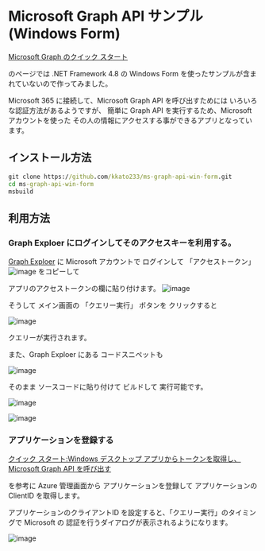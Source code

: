 # Microsoft Graph API サンプル (Windows Form)

[Microsoft Graph のクイック スタート](https://developer.microsoft.com/ja-jp/graph/quick-start)

のページでは .NET Framework 4.8 の Windows Form を使ったサンプルが含まれていないので作ってみました。

Microsoft 365 に接続して、Microsoft Graph API を呼び出すためには いろいろな認証方法があるようですが、
簡単に Graph API を実行するため、Microsoft アカウントを使った その人の情報にアクセスする事ができるアプリとなっています。

## インストール方法

```cmd
git clone https://github.com/kkato233/ms-graph-api-win-form.git
cd ms-graph-api-win-form
msbuild
```

## 利用方法

### Graph Exploer にログインしてそのアクセスキーを利用する。

[Graph Exploer](https://developer.microsoft.com/ja-jp/graph/graph-explorer)
に Microsoft アカウントで ログインして 「アクセストークン」
![image](https://user-images.githubusercontent.com/5441449/113753820-84b82700-9749-11eb-9090-58f6c4a7b19d.png)
をコピーして

アプリのアクセストークンの欄に貼り付けます。
![image](https://user-images.githubusercontent.com/5441449/113754096-d06ad080-9749-11eb-8fc6-50cc725a8bb6.png)

そうして メイン画面の 「クエリー実行」 ボタンを クリックすると

![image](https://user-images.githubusercontent.com/5441449/113757800-01e59b00-974e-11eb-953b-d6edbf63180a.png)

クエリーが実行されます。

また、Graph Exploer にある コードスニペットも

![image](https://user-images.githubusercontent.com/5441449/113757940-378a8400-974e-11eb-8c6f-808c209e27f8.png)

そのまま ソースコードに貼り付けて ビルドして 実行可能です。

![image](https://user-images.githubusercontent.com/5441449/113758144-7a4c5c00-974e-11eb-8975-24848c1bae13.png)

![image](https://user-images.githubusercontent.com/5441449/113758277-9f40cf00-974e-11eb-85ea-b42c1ec91742.png)

### アプリケーションを登録する

[クイック スタート:Windows デスクトップ アプリからトークンを取得し、Microsoft Graph API を呼び出す](https://docs.microsoft.com/ja-jp/azure/active-directory/develop/quickstart-v2-windows-desktop)

を参考に Azure 管理画面から アプリケーションを登録して アプリケーションの ClientID を取得します。

アプリケーションのクライアントID を設定すると、「クエリー実行」のタイミングで
Microsoft の 認証を行うダイアログが表示されるようになります。

![image](https://user-images.githubusercontent.com/5441449/113759519-1f1b6900-9750-11eb-842f-54bb4c134ccc.png)

